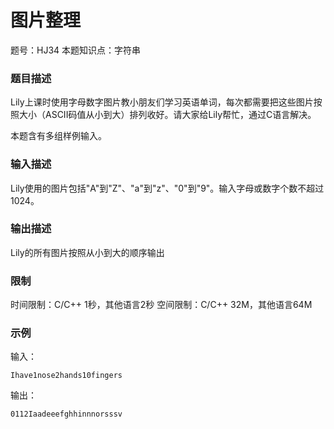 # 图片整理

题号：HJ34
本题知识点：字符串

### 题目描述

Lily上课时使用字母数字图片教小朋友们学习英语单词，每次都需要把这些图片按照大小（ASCII码值从小到大）排列收好。请大家给Lily帮忙，通过C语言解决。

本题含有多组样例输入。

### 输入描述

Lily使用的图片包括"A"到"Z"、"a"到"z"、"0"到"9"。输入字母或数字个数不超过1024。

### 输出描述

Lily的所有图片按照从小到大的顺序输出

### 限制

时间限制：C/C++ 1秒，其他语言2秒 
空间限制：C/C++ 32M，其他语言64M

### 示例

输入：
```
Ihave1nose2hands10fingers
```

输出：
```
0112Iaadeeefghhinnnorsssv
```